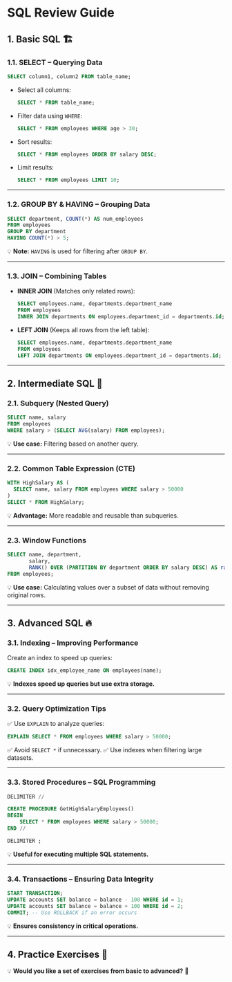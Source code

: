 # SQL Review Guide

## 1. Basic SQL 🏗️

### 1.1. SELECT – Querying Data
```sql
SELECT column1, column2 FROM table_name;
```
- Select all columns:
  ```sql
  SELECT * FROM table_name;
  ```
- Filter data using `WHERE`:
  ```sql
  SELECT * FROM employees WHERE age > 30;
  ```
- Sort results:
  ```sql
  SELECT * FROM employees ORDER BY salary DESC;
  ```
- Limit results:
  ```sql
  SELECT * FROM employees LIMIT 10;
  ```

---

### 1.2. GROUP BY & HAVING – Grouping Data
```sql
SELECT department, COUNT(*) AS num_employees
FROM employees
GROUP BY department
HAVING COUNT(*) > 5;
```
💡 **Note:** `HAVING` is used for filtering after `GROUP BY`.

---

### 1.3. JOIN – Combining Tables

- **INNER JOIN** (Matches only related rows):
  ```sql
  SELECT employees.name, departments.department_name
  FROM employees
  INNER JOIN departments ON employees.department_id = departments.id;
  ```
- **LEFT JOIN** (Keeps all rows from the left table):
  ```sql
  SELECT employees.name, departments.department_name
  FROM employees
  LEFT JOIN departments ON employees.department_id = departments.id;
  ```

---

## 2. Intermediate SQL 🚀

### 2.1. Subquery (Nested Query)
```sql
SELECT name, salary
FROM employees
WHERE salary > (SELECT AVG(salary) FROM employees);
```
💡 **Use case:** Filtering based on another query.

---

### 2.2. Common Table Expression (CTE)
```sql
WITH HighSalary AS (
  SELECT name, salary FROM employees WHERE salary > 50000
)
SELECT * FROM HighSalary;
```
💡 **Advantage:** More readable and reusable than subqueries.

---

### 2.3. Window Functions
```sql
SELECT name, department,
       salary,
       RANK() OVER (PARTITION BY department ORDER BY salary DESC) AS rank
FROM employees;
```
💡 **Use case:** Calculating values over a subset of data without removing original rows.

---

## 3. Advanced SQL 🔥

### 3.1. Indexing – Improving Performance
Create an index to speed up queries:
```sql
CREATE INDEX idx_employee_name ON employees(name);
```
💡 **Indexes speed up queries but use extra storage.**

---

### 3.2. Query Optimization Tips
✅ Use `EXPLAIN` to analyze queries:
  ```sql
  EXPLAIN SELECT * FROM employees WHERE salary > 50000;
  ```
✅ Avoid `SELECT *` if unnecessary.
✅ Use indexes when filtering large datasets.

---

### 3.3. Stored Procedures – SQL Programming
```sql
DELIMITER //

CREATE PROCEDURE GetHighSalaryEmployees()
BEGIN
    SELECT * FROM employees WHERE salary > 50000;
END //

DELIMITER ;
```
💡 **Useful for executing multiple SQL statements.**

---

### 3.4. Transactions – Ensuring Data Integrity
```sql
START TRANSACTION;
UPDATE accounts SET balance = balance - 100 WHERE id = 1;
UPDATE accounts SET balance = balance + 100 WHERE id = 2;
COMMIT; -- Use ROLLBACK if an error occurs
```
💡 **Ensures consistency in critical operations.**

---

## 4. Practice Exercises 🎯
💡 **Would you like a set of exercises from basic to advanced?** 🚀

